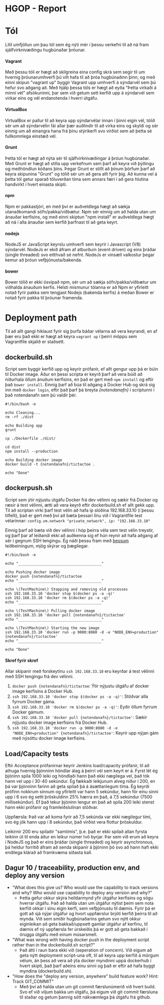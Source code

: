 HGOP - Report
==========

# Tól

Lítil umfjöllun um þau tól sem ég nýti mér í þessu verkefni til að ná fram sjálfvirknivæðingu hugbúnaðar þróunar.

#### Vagrant
Með þessu tóli er hægt að skilgreina eina config skrá sem segir til um hvernig þróunarumhverfi þú vilt hafa til að þróa hugbúnaðinn þinn, og með einni skipun "vagrant up" byggir Vagrant upp umhverfi á sýndarvél sem þú hefur svo aðgang að. Með hjálp þessa tóls er hægt að eyða "Þetta virkaði á minni vél" afsökuninni, þar sem við getum sett kerfið upp á sýndarvél sem virkar eins og vél endanotenda í hverri útgáfu.

#### VirtualBox
VirtualBox er pallur til að keyra upp sýndarvélar innan í þinni eigin vél, tólið sér um að sýndarvélin fái allar þær auðlindir til að virka eins og skyldi og sér einnig um að einangra hana frá þínu stýrikerfi svo virðist sem að þetta sé fullkomnlega einstæð vél.

#### Grunt
Þetta tól er hægt að nýta sér til sjálfvirknivæðingar á þróun hugbúnaðar. Með Grunt er hægt að stilla upp verkefnum sem þarf að keyra við þýðingu og meðhöndlun kóðans þíns. Þegar Grunt er stillt að þínum þörfum þarf að keyra skipunina "Grunt" og tólið sér um að gera allt fyrir þig. Að kunna vel á þetta tól getur sparað töluverðan tíma sem annars færi í að gera hlutina handvirkt í hvert einasta skipti.

#### npm
Npm er pakkastjóri, en með því er auðveldlega hægt að sækja utanaðkomandi söfn/pakka/viðbætur. Npm sér einnig um að halda utan um ánauðar kerfisins, og með einni skiptun "npm install" er auðveldlega hægt að ná í alla ánauðar sem kerfið þarfnast til að geta keyrt.

#### nodejs
NodeJS er JavaScript keyrslu umhverfi sem keyrir í Javascript (V8) sýndarvél. NodeJs er ekið áfram af atburðum (event driven) og eins þráðar (single threaded) svo eitthvað sé nefnt. NodeJs er vinsæll valkostur þegar kemur að þróun vefþjónusta/bakenda.

#### bower
Bower tólið er ekki ósvipað npm, sér um að sækja söfn/pakka/viðbætur um viðhalda ánauðum kerfis. Helsti mismunur tólanna er að Npm er yfirleitt notað fyrir pakka sem tengjast Nodejs (bakenda kerfis) á meðan Bower er notað fyrir pakka til þróunar framenda.

# Deployment path
Til að allt gangi hiklaust fyrir sig þurfa báðar vélarna að vera keyrandi, en af þær eru það ekki er hægt að keyra `vagrant up` í þeirri möppu sem Vagrantfile skjalið er staðsett.

## dockerbuild.sh
Script sem byggir kerfið upp og keyrir prófanir, ef allt gengur upp þá er búin til Docker image. Áður en þessi scripta er keyrð þarf að vera búið að niðurhala öllum ánuðum kerfisins, en það er gert með `npm install` og eftir það `bower install`. Einnig þarf að búa til aðgang á Docker Hub og skrá sig inn með `docker login`, eftir það þarf þá breyta *{notendanafn}* í scriptunni í það notendanafn sem þú valdir þér.

``` shell
#!/bin/bash -e

echo Cleaning...
rm -rf ./dist

echo Building app
grunt

cp ./Dockerfile ./dist/

cd dist
npm install --production

echo Building docker image
docker build -t {notendanafn}/tictactoe .

echo "Done"

```

## dockerpush.sh
Script sem ýtir nýjustu útgáfu Docker frá dev vélinni og sækir frá Docker og ræsir á test vélinni, ætti að vera keyrð eftir dockerbuild.sh ef allt gekk upp. Til að scriptan virki þarf test vélin að hafa ip slóðina 192.168.33.10 (í þessu tilfelli), það er gert með því að bæta þessari línu við í Vagrantfile test vélarinnar:
`config.vm.network "private_network", ip: "192.168.33.10"`

Einnig þarf að bæta við dev vélinni í hóp þeirra véla sem test vélin treystir, og þarf þar af leiðandi ekki að auðkenna sig ef hún reynir að hafa aðgang af sér í gegnum SSH tengingu. Ég náði þessu fram með [þessum](http://www.linuxproblem.org/art_9.html) leiðbeiningum, mjög skýrar og þægilegar.

``` shell
#!/bin/bash -e

echo "______________________________________"

echo Pushing docker image
docker push {notendanafn}/tictactoe
echo "______________________________________"

echo \(TestMachine\) Stopping and removing old processes
ssh 192.168.33.10 'docker stop $(docker ps -a -q)'
ssh 192.168.33.10 'docker rm $(docker ps -a -q)'
echo "______________________________________"

echo \(TestMachine\) Pulling docker image
ssh 192.168.33.10 'docker pull {notendanafn}/tictactoe'
echo "______________________________________"

echo \(TestMachine\) Starting the new image
ssh 192.168.33.10 'docker run -p 9000:8080 -d -e "NODE_ENV=production" {notendanafn}/tictactoe'
echo "______________________________________"

echo "Done"
```
#### Skref fyrir skref
Allar skipanir með forskeytinu `ssh 192.168.33.10` eru keyrðar á test vélinni með SSH tengingu frá dev vélinni.

1. `docker push {notendanafn}/tictactoe`: Ýtir nýjustu útgáfu af docker image kerfisins á Docker Hub.
2. `ssh 192.168.33.10 'docker stop $(docker ps -a -q)'`: Stöðvar alla fyrrum Docker gáma.
3. `ssh 192.168.33.10 'docker rm $(docker ps -a -q)'`: Eyðir öllum fyrrum Docker gámum.
4. `ssh 192.168.33.10 'docker pull {notendanafn}/tictactoe'`: Sækir nýjustu docker image kerfisins frá Docker Hub.
5. `ssh 192.168.33.10 'docker run -p 9000:8080 -d -e "NODE_ENV=production" {notendanafn}/tictactoe'`: Keyrir upp nýjan gám með nýsóttu docker image kerfisins.

## Load/Capacity tests
Eftir Acceptance prófanirnar keyrir Jenkins load/capacity prófanir, til að athuga hvernig þjónninn höndlar álag á þeirri vél sem keyrt er á. Fyrst lét ég þjóninn spila 1000 leiki og höndlaði hann það ekki nægilega vel, það tók hann vel upp í 30-40 sekúndur. Ég fækkaði leikjunum alveg niður í 200, en þá var þjónninn farinn að geta spilað þá á ásættanlegum tíma. Ég keyrði prófinn nokkrum sinnum og yfirleitt var hann 5 sekúndur, hann fór einu sinni upp í 6 svo ég setti þröskuldinn 25% hærra en það, á 7,5 sekúndur (7500 millisekúndur). Ef það tekur þjóninn lengur en það að spila 200 leiki stenst hann ekki prófanir og framleiðslulínan stöðvar.

Uppfærsla: Það var að koma fyrir að 7,5 sekúnda var ekki nægilegur tími, svo ég jók hann upp í 8 sekúndur, það virðist vera flottur þröskuldur.

Leikirnir 200 eru spilaðir "samtímis", þ.e. það er ekki spilað allan fyrsta leikinn út til enda áður en leikur númer tvö byrjar. Þar sem við erum að keyra í NodeJS og það er eins þráðar (single threaded) og keyrir asynchronous, þá heldur forritið áfram að senda skipanir á þjóninn þó svo að hann hafi ekki endilega klárað að framkvæma síðasta kall.

## Dagur 10 / traceability, production env, and deploy any version
* "What does this give us? Who would use the capability to track versions and why? Who would use capability to deploy any version and why?"
  - Þetta gefur okkur skýra heildarmynd yfir útgáfur kerfisins og sögu hverrar útgáfu. Það að halda utan um útgáfur nýtist þeim sem nota kerfið okkar í sínu eigin kerfi, sem vefþjónustu til dæmis. Fyrir þá er gott að sjá nýjar útgáfur og hvort uppfærslur brjóti kerfið þeirra til að mynda. Við sem smiðir hugbúnaðarins getum svo nýtt okkur eiginleikan að geta bakkað/uppsett gamlar útgáfur af kerfinu, til dæmis ef ný uppfærsla fer úrskeiðis þá er gott að geta bakkað í örugga útgáfu með einum músarsmell.
* "What was wrong with having docker push in the deployment script rather than in the dockerbuild.sh script?"
  - Það átti í raun bara ekki við (seperation of concern). Við eigum að geta nýtt deployment script-una oft, til að keyra upp kerfið á mörgum vélum, án þess að vera að ýta docker myndinni uppá dockerhub í hvert skipti, það þarf aðeins einu sinni og það er eftir að hafa byggt myndina (dockerbuild.sh).
* "How does the "deploy any version, anywhere" build feature work? Hint: Track GIT_COMMIT"
  - Með því að halda utan um git commit færslunúmerið við hvert build. Svo ef við viljum bakka um útgáfu, þá eigum við git commit færsluna til staðar og getum þannig sótt nákvæmlega þá útgáfu frá github.

